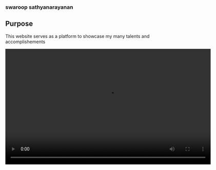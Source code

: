 ### swaroop sathyanarayanan 

## Purpose
This website serves as a platform to showcase my many talents and accomplishements

<video width="640" height="360" controls>
  <source src="https://swaroopsath.github.io/Snaptik.app_7244755227688176942.MP4" type="video/mp4">
</video>
